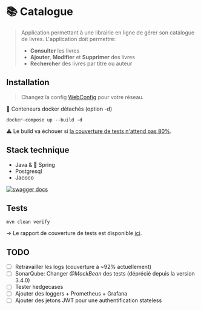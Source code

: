 # 📚 Catalogue

> Application permettant à une librairie en ligne de gérer son catalogue de livres.
> L'application doit permettre:
> - **Consulter** les livres
> - **Ajouter**, **Modifier** et **Supprimer** des livres
> - **Rechercher** des livres par titre ou auteur



## Installation

> Changez la config [WebConfig](src/main/java/com/librairie/catalogue/config/WebConfig.java) pour votre réseau.

🐳 Conteneurs docker détachés (option -d)
```
docker-compose up --build -d
```

⚠️ Le build va échouer si [la couverture de tests n'attend pas 80%](https://github.com/CorentinLeGuen/catalogue/blob/main/pom.xml#L167).

## Stack technique

- Java & 🍃 Spring
- Postgresql
- Jacoco

[![swagger docs](https://img.shields.io/badge/Swagger%20UI-darkseagreen?style=for-the-badge&logo=swagger)](http://localhost:8080/swagger-ui/index.html)

## Tests
```shell
mvn clean verify
```

-> Le rapport de couverture de tests est disponible [ici](/target/site/jacoco/index.html).


## TODO

- [ ] Retravailler les logs (couverture à ~92% actuellement)
- [ ] SonarQube: Changer *@MockBean* des tests (déprécié depuis la version 3.4.0)
- [ ] Tester hedgecases
- [ ] Ajouter des loggers + Prometheus + Grafana
- [ ] Ajouter des jetons JWT pour une authentification stateless
